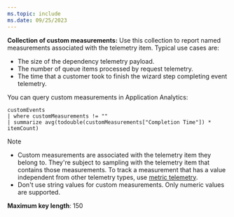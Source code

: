 ```yaml
---
ms.topic: include
ms.date: 09/25/2023
---
```


**Collection of custom measurements:** Use this collection to report named measurements associated with the telemetry item. Typical use cases are:

* The size of the dependency telemetry payload.
* The number of queue items processed by request telemetry.
* The time that a customer took to finish the wizard step completing event telemetry.

You can query custom measurements in Application Analytics:

```
customEvents
| where customMeasurements != ""
| summarize avg(todouble(customMeasurements["Completion Time"]) * itemCount)
```

 > [!NOTE]
 > * Custom measurements are associated with the telemetry item they belong to. They're subject to sampling with the telemetry item that contains those measurements. To track a measurement that has a value independent from other telemetry types, use [metric telemetry](../api-custom-events-metrics.md).
 > * Don't use string values for custom measurements. Only numeric values are supported.

**Maximum key length**: 150
